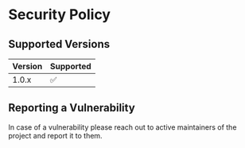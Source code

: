# Security Policy

## Supported Versions

| Version | Supported          |
| ------- | ------------------ | 
| 1.0.x   | :white_check_mark: |

## Reporting a Vulnerability

In case of a vulnerability please reach out to active maintainers of the project and report it to them. 

